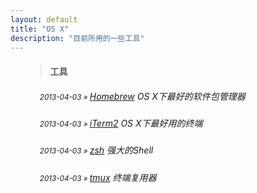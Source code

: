 ```yaml
---
layout: default
title: "OS X"
description: "目前所用的一些工具"
---
```


<ul style="list-style:none; margin:0px;">
                <li>
                    <blockquote>
                        <h4>工具</h4>
                    </blockquote>
                </li>
                <li style="padding-left: 23px;">
                    <h5 style="font-weight:normal;">
                        <small>2013-04-03 » </small>
                        <a href="/pages/tools/Homebrew.html">Homebrew</a>
                        <span class="pull-right">OS X下最好的软件包管理器</span>
                    </h5>
                </li>
                <li style="padding-left: 23px;">
                    <h5 style="font-weight:normal;">
                        <small>2013-04-03 » </small>
                        <a href="/pages/tools/iTerm2.html">iTerm2</a>
                        <span class="pull-right">OS X下最好用的终端</span>
                    </h5>
                </li>
                <li style="padding-left: 23px;">
                    <h5 style="font-weight:normal;">
                        <small>2013-04-03 » </small>
                        <a href="/pages/tools/zsh.html">zsh</a>
                        <span class="pull-right">强大的Shell</span>
                    </h5>
                </li>
                <li style="padding-left: 23px;">
                    <h5 style="font-weight:normal;">
                        <small>2013-04-03 » </small>
                        <a href="/pages/tools/tmux.html">tmux</a>
                        <span class="pull-right">终端复用器</span>
                    </h5>
                </li>
            </ul>
